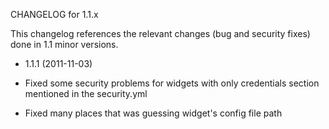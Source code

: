 CHANGELOG for 1.1.x

This changelog references the relevant changes (bug and security fixes) done in 1.1 minor versions.

* 1.1.1 (2011-11-03)

 * Fixed some security problems for widgets with only credentials section mentioned in the security.yml
 * Fixed many places that was guessing widget's config file path
